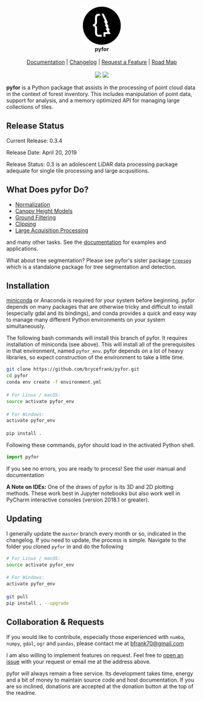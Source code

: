 <p align="center">
  <img src="docs/logo.png" width="100"><br>
  <b>pyfor</b><br><br>
  <a href="http://brycefrank.com/pyfor">Documentation</a> |
  <a href="https://github.com/brycefrank/pyfor/blob/master/CHANGELOG.md">Changelog</a> |
  <a href="https://github.com/brycefrank/pyfor/issues/new">Request a Feature</a> |
  <a href="https://github.com/brycefrank/pyfor/projects/12">Road Map</a>
  <br>
  <font style="font-size: 1pt"><br></font>
  <img src="https://camo.githubusercontent.com/033f1149793306148313011a8777f72724800836/68747470733a2f2f7472617669732d63692e6f72672f62727963656672616e6b2f7079666f722e7376673f6272616e63683d6d6173746572">
  <img src="https://coveralls.io/repos/github/brycefrank/pyfor/badge.svg?branch=master">
</p>

**pyfor** is a Python package that assists in the processing of point cloud data in the context of forest inventory. 
This includes manipulation of point data, support for analysis, and a
memory optimized API for managing large collections of tiles.

## Release Status

Current Release: 0.3.4

Release Date: April 20, 2019

Release Status: 0.3 is an adolescent LiDAR data processing package adequate for single tile processing and large acqusitions.

## What Does pyfor Do?

- [Normalization](http://brycefrank.com/pyfor/html/topics/normalization.html)
- [Canopy Height Models](http://brycefrank.com/pyfor/html/topics/canopyheightmodel.html)
- [Ground Filtering](http://brycefrank.com/pyfor/html/api/pyfor.ground_filter.html)
- [Clipping](http://brycefrank.com/pyfor/html/topics/clipping.html)
- [Large Acquisition Processing](http://brycefrank.com/pyfor/html/advanced/handlinglargeacquisitions.html)

and many other tasks. See the [documentation](http://brycefrank.com/pyfor) for examples and applications.

What about tree segmentation? Please see pyfor's sister package [`treeseg`](https://github.com/brycefrank/treeseg) which
is a standalone package for tree segmentation and detection.

## Installation

[miniconda](https://conda.io/miniconda.html) or Anaconda is required for your system before beginning. pyfor depends on many packages that are otherwise tricky and difficult to install (especially gdal and its bindings), and conda provides a quick and easy way to manage many different Python environments on your system simultaneously.

The following bash commands will install this branch of pyfor. It requires installation of miniconda (see above). This will install all of the prerequisites in that environment, named `pyfor_env`. pyfor depends on a lot of heavy libraries, so expect construction of the environment to take a little time.

```bash
git clone https://github.com/brycefrank/pyfor.git
cd pyfor
conda env create -f environment.yml

# For Linux / macOS:
source activate pyfor_env

# For Windows:
activate pyfor_env

pip install .
```

Following these commands, pyfor should load in the activated Python shell.

```python
import pyfor
```

If you see no errors, you are ready to process! See the user manual and documentation 

**A Note on IDEs:** One of the draws of pyfor is its 3D and 2D plotting methods. These work best in Jupyter notebooks but also work well in PyCharm interactive consoles (version 2018.1 or greater).

## Updating

I generally update the `master` branch every month or so, indicated in the changelog. If you need to update, the process is simple. Navigate to the folder you cloned `pyfor` in and do the following

```bash
# For Linux / macOS:
source activate pyfor_env

# For Windows:
activate pyfor_env

git pull
pip install . --upgrade
```

## Collaboration & Requests

If you would like to contribute, especially those experienced with `numba`, `numpy`, `gdal`, `ogr` and `pandas`, please contact me at bfrank70@gmail.com 

I am also willing to implement features on request. Feel free to [open an issue](https://github.com/brycefrank/pyfor/issues) with your request or email me at the address above.

pyfor will always remain a free service. Its development takes time, energy and a bit of money to maintain source code and host documentation. If you are so inclined, donations are accepted at the donation button at the top of the readme.

